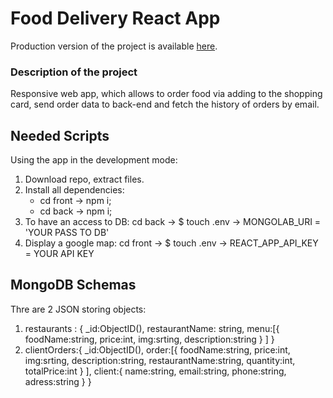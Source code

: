 # Food Delivery React App
Production version of the project is available [here](https://aesthetic-alfajores-be9fc5.netlify.app/).

### Description of the project
Responsive web app, which allows to order food via adding to the shopping card, send order data to back-end and fetch the history of orders by email.

## Needed Scripts
Using the app in the development mode:
1) Download repo, extract files.
2) Install all dependencies:
    - cd front -> npm i;
    - cd back -> npm i;
3) To have an access to DB: cd back -> $ touch .env -> MONGOLAB_URI = 'YOUR PASS TO DB'
4) Display a google map: cd front -> $ touch .env -> REACT_APP_API_KEY = YOUR API KEY

## MongoDB Schemas
Thre are 2 JSON storing objects:
1) restaurants : {
     _id:ObjectID(),
    restaurantName: string,
    menu:[{
        foodName:string,
        price:int,
        img:srting,
        description:string
        }
    ]
 }
 2) clientOrders:{
    _id:ObjectID(),
    order:[{
        foodName:string,
        price:int,
        img:srting,
        description:string,
        restaurantName:string,
        quantity:int,
        totalPrice:int
        }
    ],
    client:{
    name:string,
    email:string,
    phone:string,
    adress:string
    }
 }







